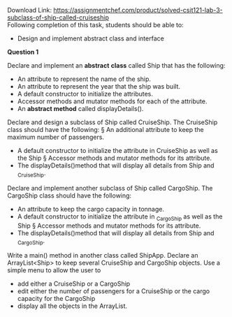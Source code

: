 Download Link: https://assignmentchef.com/product/solved-csit121-lab-3-subclass-of-ship-called-cruiseship
<br>
<strong> </strong>Following completion of this task, students should be able to:

<ul>

 <li>Design and implement abstract class and interface</li>

</ul>

<strong>Question 1 </strong>

Declare and implement an <strong>abstract</strong> <strong>class</strong> called Ship that has the following:

<ul>

 <li>An attribute to represent the name of the ship.</li>

 <li>An attribute to represent the year that the ship was built.</li>

 <li>A default constructor to initialize the attributes.</li>

 <li>Accessor methods and mutator methods for each of the attribute.</li>

 <li>An <strong>abstract method</strong> called displayDetails().</li>

</ul>

Declare and design a subclass of Ship called CruiseShip. The CruiseShip class should have the following: § An additional attribute to keep the maximum number of passengers.

<ul>

 <li>A default constructor to initialize the attribute in CruiseShip as well as the Ship § Accessor methods and mutator methods for its attribute.</li>

 <li>The displayDetails()method that will display all details from Ship and <sub>CruiseShip</sub>.</li>

</ul>

Declare and implement another subclass of Ship called CargoShip. The CargoShip class should have the following:

<ul>

 <li>An attribute to keep the cargo capacity in tonnage.</li>

 <li>A default constructor to initialize the attribute in <sub>CargoShip</sub> as well as the Ship § Accessor methods and mutator methods for its attribute.</li>

 <li>The displayDetails()method that will display all details from Ship and <sub>CargoShip</sub>.</li>

</ul>

Write a main() method in another class called ShipApp. Declare an ArrayList&lt;Ship&gt; to keep several CruiseShip and CargoShip objects. Use a simple menu to allow the user to

<ul>

 <li>add either a CruiseShip or a CargoShip</li>

 <li>edit either the number of passengers for a CruiseShip or the cargo capacity for the CargoShip</li>

 <li>display all the objects in the ArrayList.</li>

</ul>

<strong> </strong>


